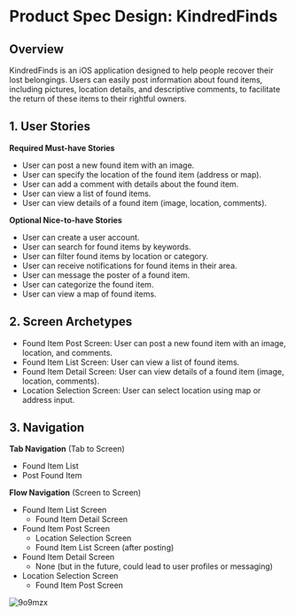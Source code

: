 # Product Spec Design: KindredFinds

## Overview

KindredFinds is an iOS application designed to help people recover their lost belongings. Users can easily post information about found items, including pictures, location details, and descriptive comments, to facilitate the return of these items to their rightful owners.

## 1. User Stories 

**Required Must-have Stories**

* User can post a new found item with an image.
* User can specify the location of the found item (address or map).
* User can add a comment with details about the found item.
* User can view a list of found items.
* User can view details of a found item (image, location, comments).


**Optional Nice-to-have Stories**

* User can create a user account.
* User can search for found items by keywords.
* User can filter found items by location or category.
* User can receive notifications for found items in their area.
* User can message the poster of a found item.
* User can categorize the found item.
* User can view a map of found items.

## 2. Screen Archetypes

* Found Item Post Screen: User can post a new found item with an image, location, and comments.
* Found Item List Screen: User can view a list of found items.
* Found Item Detail Screen: User can view details of a found item (image, location, comments).
* Location Selection Screen: User can select location using map or address input.

## 3. Navigation

**Tab Navigation** (Tab to Screen)

* Found Item List
* Post Found Item

**Flow Navigation** (Screen to Screen)

* Found Item List Screen
    *  Found Item Detail Screen
* Found Item Post Screen
    *  Location Selection Screen
    *  Found Item List Screen (after posting)
* Found Item Detail Screen
    *  None (but in the future, could lead to user profiles or messaging)
* Location Selection Screen
    *  Found Item Post Screen



![9o9mzx](https://github.com/user-attachments/assets/1b8f6aec-2c63-4151-b096-22000d2737d7)


